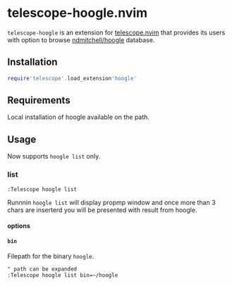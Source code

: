 # telescope-hoogle.nvim

`telescope-hoogle` is an extension for [telescope.nvim][] that provides its users with option to browse  [ndmitchell/hoogle][] database.

[telescope.nvim]: https://github.com/nvim-telescope/telescope.nvim
[ndmitchell/hoogle]: https://github.com/ndmitchell/hoogle

## Installation

```lua
require'telescope'.load_extension'hoogle'
```

## Requirements

Local installation of hoogle available on the path.

## Usage

Now supports `hoogle list` only.


### list

`:Telescope hoogle list`

Runnnin `hoogle list` will display propmp window and once more than 3 chars are inserterd you will be presented with result from hoogle.

#### options

#### `bin`

Filepath for the binary `hoogle`.

```vim
" path can be expanded
:Telescope hoogle list bin=~/hoogle
```
